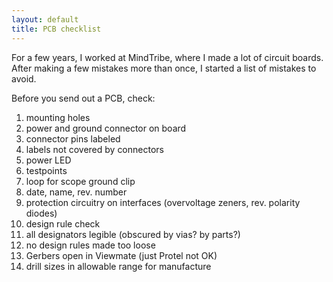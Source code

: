 ```yaml
---
layout: default
title: PCB checklist
---
```


For a few years, I worked at MindTribe, where I made a lot of circuit boards. After making a few mistakes more than once, I started a list of mistakes to avoid.

Before you send out a PCB, check:

1. mounting holes
2. power and ground connector on board
3. connector pins labeled
4. labels not covered by connectors
5. power LED
6. testpoints
7. loop for scope ground clip
8. date, name, rev. number
9. protection circuitry on interfaces (overvoltage zeners, rev. polarity diodes)
10. design rule check
11. all designators legible (obscured by vias? by parts?)
12. no design rules made too loose
13. Gerbers open in Viewmate (just Protel not OK)
14. drill sizes in allowable range for manufacture



